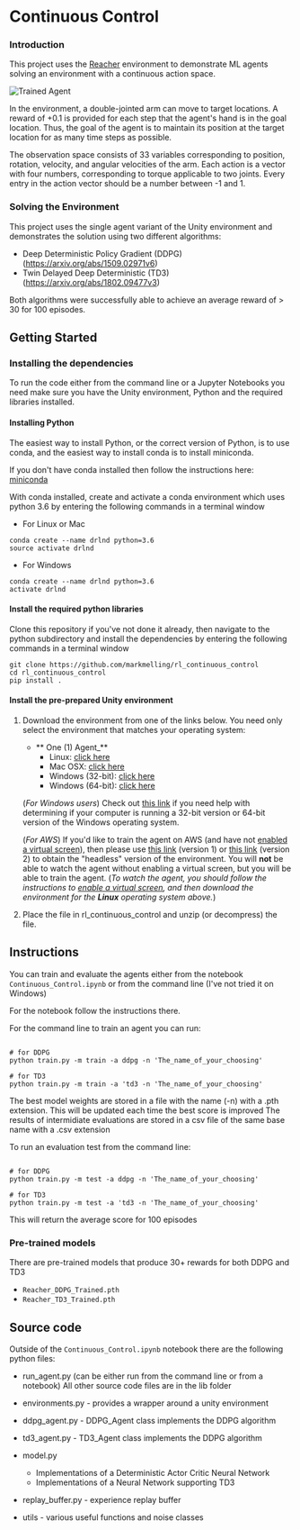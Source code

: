 [//]: # (Image References)

[image1]: https://user-images.githubusercontent.com/10624937/43851024-320ba930-9aff-11e8-8493-ee547c6af349.gif "Trained Agent"


# Continuous Control

### Introduction

This project uses the [Reacher](https://github.com/Unity-Technologies/ml-agents/blob/master/docs/Learning-Environment-Examples.md#reacher) environment to demonstrate ML agents solving an environment with a continuous action space.

![Trained Agent][image1]

In the environment, a double-jointed arm can move to target locations. A reward of +0.1 is provided for each step that the agent's hand is in the goal location. Thus, the goal of the agent is to maintain its position at the target location for as many time steps as possible.

The observation space consists of 33 variables corresponding to position, rotation, velocity, and angular velocities of the arm. Each action is a vector with four numbers, corresponding to torque applicable to two joints. Every entry in the action vector should be a number between -1 and 1.


### Solving the Environment

This project uses the single agent variant of the Unity environment and demonstrates the solution using two different algorithms:
- Deep Deterministic Policy Gradient (DDPG) (https://arxiv.org/abs/1509.02971v6)
- Twin Delayed Deep Deterministic (TD3) (https://arxiv.org/abs/1802.09477v3)

Both algorithms were successfully able to achieve an average reward of > 30 for 100 episodes.


## Getting Started

### Installing the dependencies
To run the code either from the command line or a Jupyter Notebooks you need make sure you have the Unity environment, Python and the required libraries installed.

#### Installing Python
The easiest way to install Python, or the correct version of Python, is to use conda, and the easiest way to install conda is to install miniconda.

If you don't have conda installed then follow the instructions here: [miniconda](https://docs.conda.io/en/latest/miniconda.html)

With conda installed, create and activate a conda environment which uses python 3.6 by entering the following commands in a terminal window

- For Linux or Mac
```shell
conda create --name drlnd python=3.6
source activate drlnd
```

- For Windows
```shell
conda create --name drlnd python=3.6
activate drlnd
```

#### Install the required python libraries
Clone this repository if you've not done it already, then navigate to the python subdirectory and install the dependencies by entering the following commands in a terminal window

```shell
git clone https://github.com/markmelling/rl_continuous_control
cd rl_continuous_control
pip install .
```

#### Install the pre-prepared Unity environment

1. Download the environment from one of the links below.  You need only select the environment that matches your operating system:

    - ** One (1) Agent_**
        - Linux: [click here](https://s3-us-west-1.amazonaws.com/udacity-drlnd/P2/Reacher/one_agent/Reacher_Linux.zip)
        - Mac OSX: [click here](https://s3-us-west-1.amazonaws.com/udacity-drlnd/P2/Reacher/one_agent/Reacher.app.zip)
        - Windows (32-bit): [click here](https://s3-us-west-1.amazonaws.com/udacity-drlnd/P2/Reacher/one_agent/Reacher_Windows_x86.zip)
        - Windows (64-bit): [click here](https://s3-us-west-1.amazonaws.com/udacity-drlnd/P2/Reacher/one_agent/Reacher_Windows_x86_64.zip)

    (_For Windows users_) Check out [this link](https://support.microsoft.com/en-us/help/827218/how-to-determine-whether-a-computer-is-running-a-32-bit-version-or-64) if you need help with determining if your computer is running a 32-bit version or 64-bit version of the Windows operating system.

    (_For AWS_) If you'd like to train the agent on AWS (and have not [enabled a virtual screen](https://github.com/Unity-Technologies/ml-agents/blob/master/docs/Training-on-Amazon-Web-Service.md)), then please use [this link](https://s3-us-west-1.amazonaws.com/udacity-drlnd/P2/Reacher/one_agent/Reacher_Linux_NoVis.zip) (version 1) or [this link](https://s3-us-west-1.amazonaws.com/udacity-drlnd/P2/Reacher/Reacher_Linux_NoVis.zip) (version 2) to obtain the "headless" version of the environment.  You will **not** be able to watch the agent without enabling a virtual screen, but you will be able to train the agent.  (_To watch the agent, you should follow the instructions to [enable a virtual screen](https://github.com/Unity-Technologies/ml-agents/blob/master/docs/Training-on-Amazon-Web-Service.md), and then download the environment for the **Linux** operating system above._)

2. Place the file in rl_continuous_control and unzip (or decompress) the file. 


## Instructions

You can train and evaluate the agents either from the notebook `Continuous_Control.ipynb` or from the command line (I've not tried it on Windows)

For the notebook follow the instructions there.

For the command line to train an agent you can run:
```

# for DDPG
python train.py -m train -a ddpg -n 'The_name_of_your_choosing'

# for TD3
python train.py -m train -a 'td3 -n 'The_name_of_your_choosing'
```

The best model weights are stored in a file with the name (-n) with a .pth extension. This will be updated each time the best score is improved
The results of intermidiate evaluations are stored in a csv file of the same base name with a .csv extension

To run an evaluation test from the command line:

```

# for DDPG
python train.py -m test -a ddpg -n 'The_name_of_your_choosing'

# for TD3
python train.py -m test -a 'td3 -n 'The_name_of_your_choosing'
```

This will return the average score for 100 episodes


### Pre-trained models
There are pre-trained models that produce 30+ rewards for both DDPG and TD3
- `Reacher_DDPG_Trained.pth`
- `Reacher_TD3_Trained.pth`

## Source code
Outside of the `Continuous_Control.ipynb` notebook there are the following python files:
- run_agent.py (can be either run from the command line or from a notebook)
All other source code files are in the lib folder

- environments.py - provides a wrapper around a unity environment
- ddpg_agent.py - DDPG_Agent class implements the DDPG algorithm
- td3_agent.py - TD3_Agent class implements the DDPG algorithm
- model.py 
  - Implementations of a Deterministic Actor Critic Neural Network 
  - Implementations of a Neural Network supporting TD3
- replay_buffer.py - experience replay buffer
- utils - various useful functions and noise classes
